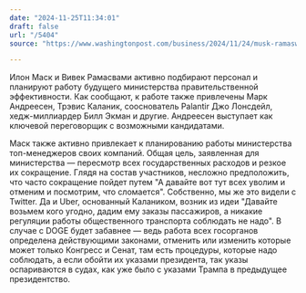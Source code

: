 ```yaml
---
date: "2024-11-25T11:34:01"
draft: false
url: "/5404"
source: "https://www.washingtonpost.com/business/2024/11/24/musk-ramaswamy-doge-trump/"

---
```


Илон Маск и Вивек Рамасвами активно подбирают персонал и планируют работу будущего министерства правительственной эффективности. Как сообщают, к работе также привлечены Марк Андреесен, Трэвис Каланик, сооснователь Palantir Джо Лонсдейл, хедж-миллиардер Билл Экман и другие. Андреесен выступает как ключевой переговорщик с возможными кандидатами.

Маск также активно привлекает к планированию работы министерства топ-менеджеров своих компаний. Общая цель, заявленная для министерства — пересмотр всех государственных расходов и резкое их сокращение. Глядя на состав участников, несложно предположить, что часто сокращение пойдет путем "А давайте вот тут всех уволим и отменим и посмотрим, что сломается". Собственно, мы же это видели с Twitter. Да и Uber, основанный Калаником, возник из идеи "Давайте возьмем кого угодно, дадим ему заказы пассажиров, а никакие регуляции работы общественного транспорта соблюдать не надо". В случае с DOGE будет забавнее — ведь работа всех госорганов определена действующими законами, отменить или изменить которые может только Конгресс и Сенат, там есть процедуры, которые надо соблюдать, а если обойти их указами президента, так указы оспариваются в судах, как уже было с указами Трампа в предыдущее президентство.
